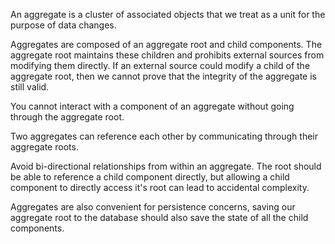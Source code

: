 An aggregate is a cluster of associated objects that we treat as a unit for the purpose of data changes. 

Aggregates are composed of an aggregate root and child components. The aggregate root maintains these children and prohibits external sources from modifying them directly. If an external source could modify a child of the aggregate root, then we cannot prove that the integrity of the aggregate is still valid. 

You cannot interact with a component of an aggregate without going through the aggregate root. 

Two aggregates can reference each other by communicating through their aggregate roots. 

Avoid bi-directional relationships from within an aggregate. The root should be able to reference a child component directly, but allowing a child component to directly access it's root can lead to accidental complexity. 

Aggregates are also convenient for persistence concerns, saving our aggregate root to the database should also save the state of all the child components. 